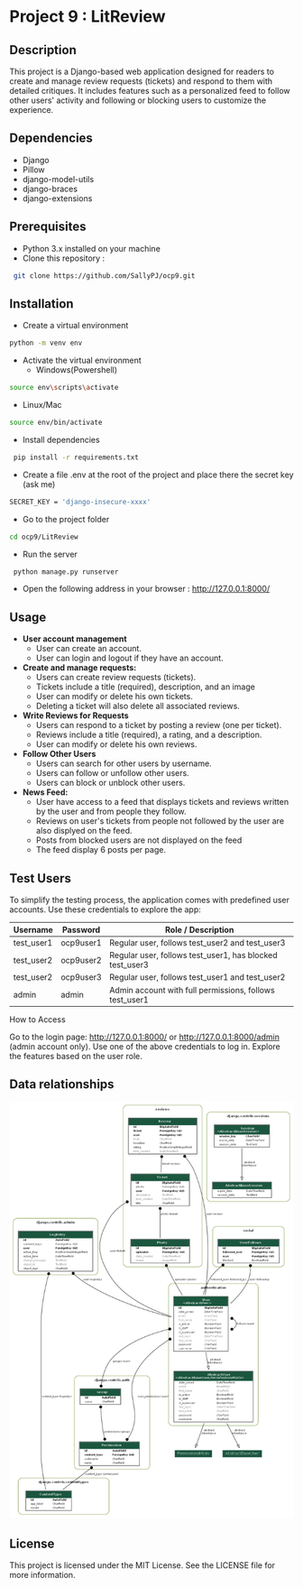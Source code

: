 # Project 9 : LitReview

## Description
This project is a Django-based web application designed for readers to create and manage review requests (tickets) and respond to them with detailed critiques. 
It includes features such as a personalized feed to follow other users' activity and following or blocking users to customize the experience.

## Dependencies
 - Django 
 - Pillow
 - django-model-utils
 - django-braces
 - django-extensions
 
## Prerequisites
 - Python 3.x installed on your machine
 - Clone this repository :
```bash
 git clone https://github.com/SallyPJ/ocp9.git
```
   
## Installation
- Create a virtual environment 
```bash
python -m venv env
```
- Activate the virtual environment
  - Windows(Powershell)
```bash
source env\scripts\activate
```
  - Linux/Mac
```bash
source env/bin/activate
```
 - Install dependencies
```bash
 pip install -r requirements.txt
```
- Create a file .env at the root of the project and place there the secret key (ask me)
```bash
SECRET_KEY = 'django-insecure-xxxx'
```
- Go to the project folder
```bash
cd ocp9/LitReview
```
- Run the server
```bash
 python manage.py runserver
```
 - Open the following address in your browser : http://127.0.0.1:8000/

## Usage
- **User account management**
  - User can create an account.
  - User can login and logout if they have an account.
- **Create and manage requests:** 
  - Users can create review requests (tickets).
  - Tickets include a title (required), description, and an image
  - User can modify or delete his own tickets.
  - Deleting a ticket will also delete all associated reviews.
- **Write Reviews for Requests** 
  - Users can respond to a ticket by posting a review (one per ticket). 
  - Reviews include a title (required), a rating, and a description.
  - User can modify or delete his own reviews.
- **Follow Other Users** 
  - Users can search for other users by username.
  - Users can follow or unfollow other users.
  - Users can block or unblock other users.
- **News Feed:** 
  - User have access to a feed that displays tickets and reviews written by the user and from people they follow.
  - Reviews on user's tickets from people not followed by the user are also displyed on the feed.
  - Posts from blocked users are not displayed on the feed 
  - The feed display 6 posts per page.

## Test Users
To simplify the testing process, the application comes with predefined user accounts. Use these credentials to explore the app:

| Username   | Password  | Role / Description                                       |
|------------|-----------|----------------------------------------------------------|
| test_user1 | ocp9user1 | Regular user, follows test_user2 and test_user3          |
| test_user2 | ocp9user2 | Regular user, follows test_user1, has blocked test_user3 |
| test_user2 | ocp9user3 | Regular user, follows test_user1 and test_user2          |
| admin      | admin     | Admin account with full permissions, follows test_user1  |
How to Access

Go to the login page: http://127.0.0.1:8000/ or http://127.0.0.1:8000/admin (admin account only).
Use one of the above credentials to log in.
Explore the features based on the user role.

## Data relationships
![myapp_models.png](myapp_models.png)
## License
This project is licensed under the MIT License. See the LICENSE file for more information.
